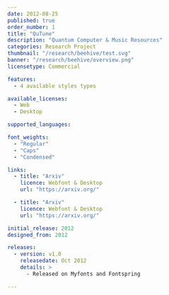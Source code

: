```yaml
---
date: 2012-08-25
published: true
order_number: 1
title: "QuTune"
description: "Quantum Computer & Music Resources"
categories: Research Project
thumbnail: "/research/beehive/test.svg"
banner: "/research/beehive/overview.png"
licensetype: Commercial

features:
  - 4 available styles types

available_licenses:
  - Web
  - Desktop

supported_languages:

font_weights:
  - "Regular"
  - "Caps"
  - "Condensed"

links:
  - title: "Arxiv"
    licence: Webfont & Desktop
    url: "https://arxiv.org/"

  - title: "Arxiv"
    licence: Webfont & Desktop
    url: "https://arxiv.org/"

initial_release: 2012
designed_from: 2012

releases:
  - version: v1.0
    releasedate: Oct 2012
    details: >
      - Released on Myfonts and Fontspring

---
```


